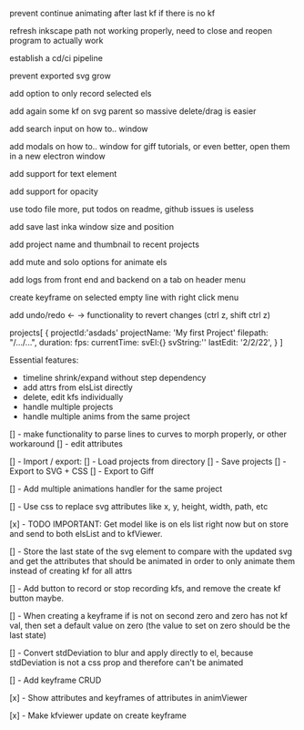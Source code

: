 prevent continue animating after last kf if there is no kf

refresh inkscape path not working properly, need to close and reopen program to actually work

establish a cd/ci pipeline

prevent exported svg grow 

add option to only record selected els

add again some kf on svg parent so massive delete/drag is easier

add search input on how to.. window

add modals on how to.. window for giff tutorials, or even better, open them in a new electron window 

add support for text element

add support for opacity

use  todo file more, put todos on readme, github issues is useless

add save last inka window size and position

add project name and thumbnail to recent projects

add mute and solo options for animate els

add logs from front end and backend on a tab on header menu

create keyframe on selected empty line with right click menu


add undo/redo <- -> functionality to revert changes (ctrl z, shift ctrl z)

projects[
    {
        projectId:'asdads'
        projectName: 'My first Project'
        filepath: "/.../...",
        duration:
        fps:
        currentTime:
        svEl:{}
        svString:''
        lastEdit: '2/2/22',
    }
]

Essential features:

- timeline shrink/expand without step dependency
- add attrs from elsList directly
- delete, edit kfs individually
- handle multiple projects
- handle multiple anims from the same project

[] - make functionality to parse lines to curves to morph properly, or other workaround
[] - edit attributes

[] - Import / export:
    [] - Load projects from directory
    [] - Save projects 
    [] - Export to SVG + CSS
    [] - Export to Giff 

[] - Add multiple animations handler for the same project

[] - Use css to replace svg attributes like x, y, height, width, path, etc

[x] - TODO IMPORTANT: Get model like is on els list right now but on store and send to both elsList and to kfViewer.

[] - Store the last state of the svg element to compare with the updated svg and get the attributes
that should be animated in order to only animate them instead of creating kf for all attrs

[] - Add button to record or stop recording kfs, and remove the create kf button maybe.

[] - When creating a keyframe if is not on second zero and zero has not kf val, then set a default value on zero (the value to set on zero should be the last state)

[] - Convert stdDeviation to blur and apply directly to el, because stdDeviation is not a css prop
    and therefore can't be animated

[] - Add keyframe CRUD

[x] - Show attributes and keyframes of attributes in animViewer

[x] - Make kfviewer update on create keyframe